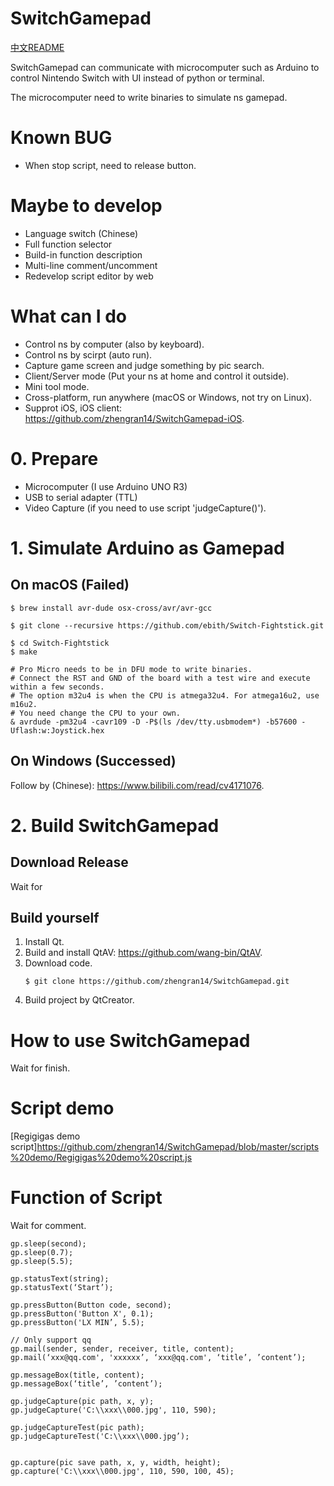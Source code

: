 # SwitchGamepad

[中文README](https://github.com/zhengran14/SwitchGamepad/blob/master/README_zh_cn.md)

SwitchGamepad can communicate with microcomputer such as Arduino to control Nintendo Switch with UI instead of python or terminal.

The microcomputer need to write binaries to simulate ns gamepad.

# Known BUG
- When stop script, need to release button.

# Maybe to develop
- Language switch (Chinese)
- Full function selector
- Build-in function description
- Multi-line comment/uncomment
- Redevelop script editor by web

# What can I do
- Control ns by computer (also by keyboard).
- Control ns by scirpt (auto run).
- Capture game screen and judge something by pic search.
- Client/Server mode (Put your ns at home and control it outside).
- Mini tool mode.
- Cross-platform, run anywhere (macOS or Windows, not try on Linux).
- Supprot iOS, iOS client: https://github.com/zhengran14/SwitchGamepad-iOS.

# 0. Prepare
- Microcomputer (I use Arduino UNO R3)
- USB to serial adapter (TTL)
- Video Capture (if you need to use script 'judgeCapture()').

# 1. Simulate Arduino as Gamepad
## On macOS (Failed)
```
$ brew install avr-dude osx-cross/avr/avr-gcc

$ git clone --recursive https://github.com/ebith/Switch-Fightstick.git

$ cd Switch-Fightstick
$ make

# Pro Micro needs to be in DFU mode to write binaries.
# Connect the RST and GND of the board with a test wire and execute within a few seconds.
# The option m32u4 is when the CPU is atmega32u4. For atmega16u2, use m16u2.
# You need change the CPU to your own.
& avrdude -pm32u4 -cavr109 -D -P$(ls /dev/tty.usbmodem*) -b57600 -Uflash:w:Joystick.hex
```

## On Windows (Successed)
Follow by (Chinese): https://www.bilibili.com/read/cv4171076.

# 2. Build SwitchGamepad
## Download Release
Wait for
## Build yourself
1. Install Qt.
2. Build and install QtAV: https://github.com/wang-bin/QtAV.
3. Download code.
   ```
   $ git clone https://github.com/zhengran14/SwitchGamepad.git
   ```
4. Build project by QtCreator.

# How to use SwitchGamepad
Wait for finish.

# Script demo
[Regigigas demo script]https://github.com/zhengran14/SwitchGamepad/blob/master/scripts%20demo/Regigigas%20demo%20script.js

# Function of Script
Wait for comment.
```
gp.sleep(second);
gp.sleep(0.7);
gp.sleep(5.5);

gp.statusText(string);
gp.statusText(‘Start’);

gp.pressButton(Button code, second);
gp.pressButton('Button X', 0.1);
gp.pressButton('LX MIN’, 5.5);

// Only support qq
gp.mail(sender, sender, receiver, title, content);
gp.mail(‘xxx@qq.com', 'xxxxxx’, ‘xxx@qq.com', ‘title’, ’content’);

gp.messageBox(title, content);
gp.messageBox(‘title’, ’content’);

gp.judgeCapture(pic path, x, y);
gp.judgeCapture('C:\\xxx\\000.jpg', 110, 590);

gp.judgeCaptureTest(pic path);
gp.judgeCaptureTest('C:\\xxx\\000.jpg’);


gp.capture(pic save path, x, y, width, height);
gp.capture('C:\\xxx\\000.jpg', 110, 590, 100, 45);
```
